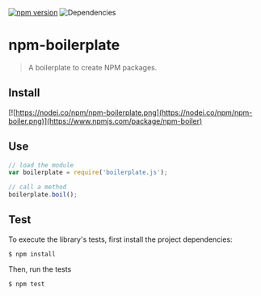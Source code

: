 [![npm version](https://badge.fury.io/js/npm-boiler.svg)](https://badge.fury.io/js/npm-boiler.js)  ![Dependencies](https://david-dm.org/toubou91/npm-boiler.svg)
# npm-boilerplate
> A boilerplate to create NPM packages.

## Install
[![https://nodei.co/npm/npm-boilerplate.png](https://nodei.co/npm/npm-boiler.png)](https://www.npmjs.com/package/npm-boiler)

## Use
```javascript
// load the module
var boilerplate = require('boilerplate.js');

// call a method
boilerplate.boil();
```

## Test
To execute the library's tests, first install the project dependencies:

```
$ npm install
```

Then, run the tests
```
$ npm test
```
